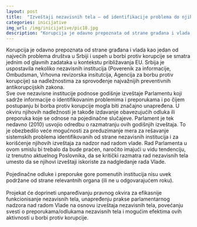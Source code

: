 ```yaml
---
layout: post
title:  "Izveštaji nezavisnih tela – od identifikacije problema do njihovog rešavanja"
categories: inicijative
img_url: /img/inicijative/pic18.jpg
description: "Korupcija je odavno prepoznata od strane građana i vlada kao jedan od najvećih problema društva u Srbiji i uspeh u borbi protiv korupcije se smatra jednim od glavnih zadataka u kontekstu približavanja EU. Srbija je uspostavila nekoliko nezavisnih institucija (Poverenik za informacije, Ombudsman, Vrhovna revizorska insitutcija, Agencija za borbu protiv korupcije) sa nadležnostima za sprovođenje"
---
```


<div class="justify">
Korupcija je odavno prepoznata od strane građana i vlada kao jedan od najvećih problema društva u Srbiji i uspeh u borbi protiv korupcije se smatra jednim od glavnih zadataka u kontekstu približavanja EU. Srbija je uspostavila nekoliko nezavisnih institucija (Poverenik za informacije, Ombudsman, Vrhovna revizorska insitutcija, Agencija za borbu protiv korupcije) sa nadležnostima za sprovođenje najvažnijih preventivnih antikorupcijskih zakona. <br/>
Sve ove nezavisne institucije podnose godišnje izveštaje Parlamentu koji sadrže informacije o identifikovanim problemima i preporukama i po čijem postupanju bi borba protiv korupcije mogla biti značajno unapređena. U okviru njihovih nadležnosti je takođe izdavanje obavezujućih odluka ili preporuka koje se odnose na pojedinačne slučajeve. Parlament je tek nedavno (2010) usvojio odredbu o razmatranju ovih godišnjih izveštaja. To je obezbedilo veće mogućnosti za preduzimanje mera za rešavanje sistemskih problema identifikovanih od strane nezavisnih institucija i za korišćenje njihovih izveštaja za nadzor nad radom vlade. Rad Parlamenta u ovom smislu bi trebalo da bude praćen, naročito imajući u vidu tendenciju, iz trenutno aktuelnog Poslovnika, da se kritički razmatra rad nezavisnih tela umesto da se njihovi izveštaji iskoriste za nadgledanje rada Vlade.<br/>
<br/>
Pojedinačne odluke i preporuke gore pomenutih institucija nisu  uvek podržane od strane relevantnih organa (ili ne u odgovarajućem roku).<br/>
<br/>
Projekat će doprineti unpaređivanju pravnog okvira za efikasnije funkcionisanje nezavisnih tela, unapređenju prakse parlamentarnog nadzora nad radom Vlade na osnovu izveštaja nezavisnih tela, povećanju svesti o preporukama/odlukama nezavisnih tela i mogućim efektima ovih aktivnosti u borbi protiv korupcije.<br/>
</div>